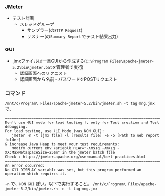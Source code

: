 ### JMeter
- テスト計画
    - スレッドグループ
        - サンプラー(の`HTTP Request`)
        - リスナー(の`Summary Report` でテスト結果出力)

### GUI
- .jmxファイルは一旦GUIから作成する(`C:\Program Files\apache-jmeter-5.2\bin\jmeter.bat`を管理者で実行)
    - 認証画面へのリクエスト
    - 認証画面から名前・パスワードをPOSTリクエスト
### コマンド
`/mnt/c/Program\ Files/apache-jmeter-5.2/bin/jmeter.sh -t tag-mng.jmx` で、
```
================================================================================
Don't use GUI mode for load testing !, only for Test creation and Test debugging.
For load testing, use CLI Mode (was NON GUI):
   jmeter -n -t [jmx file] -l [results file] -e -o [Path to web report folder]
& increase Java Heap to meet your test requirements:
   Modify current env variable HEAP="-Xms1g -Xmx1g -XX:MaxMetaspaceSize=256m" in the jmeter batch file
Check : https://jmeter.apache.org/usermanual/best-practices.html
================================================================================
An error occurred:
No X11 DISPLAY variable was set, but this program performed an operation which requires it.
```

`-n` で、`NON GUI` ぽい。以下で実行すること。
`/mnt/c/Program\ Files/apache-jmeter-5.2/bin/jmeter.sh -n -t tag-mng.jmx`

